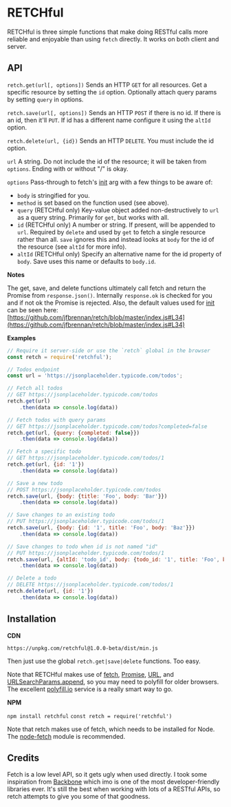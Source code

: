 # RETCHful
RETCHful is three simple functions that make doing RESTful calls more reliable and enjoyable than using `fetch` directly. It works on both client and server. 

## API

`retch.get(url[, options])` Sends an HTTP `GET` for all resources. Get a specific resource by setting the `id` option. Optionally attach query params by setting `query` in options.

`retch.save(url[, options])` Sends an HTTP `POST` if there is no id. If there is an id, then it'll `PUT`. If id has a different name configure it using the `altId` option.

`retch.delete(url, {id})` Sends an HTTP `DELETE`. You must include the id option.

`url` A string. Do not include the id of the resource; it will be taken from `options`. Ending with or without "/" is okay.

`options` Pass-through to fetch's [init](https://developer.mozilla.org/en-US/docs/Web/API/WindowOrWorkerGlobalScope/fetch#Parameters) arg with a few things to be aware of: 

- `body` is stringified for you.
- `method` is set based on the function used (see above).
- `query` (RETCHful only) Key-value object added non-destructively to `url` as a query string. Primarily for `get`, but works with all.
- `id` (RETCHful only) A number or string. If present, will be appended to `url`. Required by `delete` and used by `get` to fetch a single resource rather than all. `save` ignores this and instead looks at `body` for the id of the resource (see `altId` for more info). 
- `altId` (RETCHful only) Specify an alternative name for the id property of `body`. Save uses this name or defaults to `body.id`.

**Notes**

The get, save, and delete functions ultimately call fetch and return the Promise from `response.json()`. Internally `response.ok` is checked for you and if not ok the Promise is rejected. Also, the default values used for [init](https://developer.mozilla.org/en-US/docs/Web/API/WindowOrWorkerGlobalScope/fetch#Parameters) can be seen here: [https://github.com/jfbrennan/retch/blob/master/index.js#L34](https://github.com/jfbrennan/retch/blob/master/index.js#L34)


**Examples**
```javascript
// Require it server-side or use the `retch` global in the browser
const retch = require('retchful');

// Todos endpoint
const url = 'https://jsonplaceholder.typicode.com/todos';

// Fetch all todos
// GET https://jsonplaceholder.typicode.com/todos
retch.get(url)
    .then(data => console.log(data)) 

// Fetch todos with query params
// GET https://jsonplaceholder.typicode.com/todos?completed=false
retch.get(url, {query: {completed: false}})
    .then(data => console.log(data)) 

// Fetch a specific todo
// GET https://jsonplaceholder.typicode.com/todos/1
retch.get(url, {id: '1'})
    .then(data => console.log(data)) 

// Save a new todo
// POST https://jsonplaceholder.typicode.com/todos
retch.save(url, {body: {title: 'Foo', body: 'Bar'}})
    .then(data => console.log(data)) 

// Save changes to an existing todo
// PUT https://jsonplaceholder.typicode.com/todos/1
retch.save(url, {body: {id: '1', title: 'Foo', body: 'Baz'}})
    .then(data => console.log(data)) 

// Save changes to todo when id is not named "id"
// PUT https://jsonplaceholder.typicode.com/todos/1
retch.save(url, {altId: 'todo_id', body: {todo_id: '1', title: 'Foo', body: 'Baz'}})
    .then(data => console.log(data)) 

// Delete a todo
// DELETE https://jsonplaceholder.typicode.com/todos/1
retch.delete(url, {id: '1'})
    .then(data => console.log(data)) 

```

## Installation
**CDN**

`https://unpkg.com/retchful@1.0.0-beta/dist/min.js`

Then just use the global `retch.get|save|delete` functions. Too easy. 

Note that RETCHful makes use of [fetch](https://developer.mozilla.org/en-US/docs/Web/API/Fetch_API), [Promise](https://developer.mozilla.org/en-US/docs/Web/JavaScript/Reference/Global_Objects/Promise), [URL](https://developer.mozilla.org/en-US/docs/Web/API/URL/URL), and [URLSearchParams.append](https://developer.mozilla.org/en-US/docs/Web/API/URLSearchParams/append), so you may need to polyfill for older browsers. The excellent [polyfill.io](https://polyfill.io/v3/) service is a really smart way to go. 

**NPM** 

`npm install retchful`
`const retch = require('retchful')`

Note that retch makes use of fetch, which needs to be installed for Node. The [node-fetch](https://www.npmjs.com/package/node-fetch) module is recommended.

## Credits
Fetch is a low level API, so it gets ugly when used directly. I took some inspiration from [Backbone](http://backbonejs.org) which imo is one of the most developer-friendly libraries ever. It's still the best when working with lots of a RESTful APIs, so retch attempts to give you some of that goodness. 
